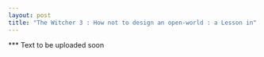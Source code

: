 ```yaml
---
layout: post
title: "The Witcher 3 : How not to design an open-world : a Lesson in"
---
```


*** Text to be uploaded soon